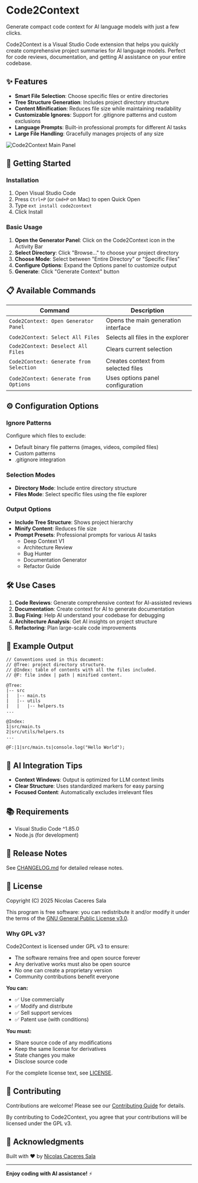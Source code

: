 # Code2Context

Generate compact code context for AI language models with just a few clicks.

Code2Context is a Visual Studio Code extension that helps you quickly create comprehensive project summaries for AI language models. Perfect for code reviews, documentation, and getting AI assistance on your entire codebase.

## ✨ Features

- **Smart File Selection**: Choose specific files or entire directories
- **Tree Structure Generation**: Includes project directory structure
- **Content Minification**: Reduces file size while maintaining readability
- **Customizable Ignores**: Support for .gitignore patterns and custom exclusions
- **Language Prompts**: Built-in professional prompts for different AI tasks
- **Large File Handling**: Gracefully manages projects of any size

![Code2Context Main Panel](images/main-panel.png)

## 🚀 Getting Started

### Installation

1. Open Visual Studio Code
2. Press `Ctrl+P` (or `Cmd+P` on Mac) to open Quick Open
3. Type `ext install code2context`
4. Click Install

### Basic Usage

1. **Open the Generator Panel**: Click on the Code2Context icon in the Activity Bar
2. **Select Directory**: Click "Browse..." to choose your project directory
3. **Choose Mode**: Select between "Entire Directory" or "Specific Files"
4. **Configure Options**: Expand the Options panel to customize output
5. **Generate**: Click "Generate Context" button

## 📋 Available Commands

| Command | Description |
|---------|-------------|
| `Code2Context: Open Generator Panel` | Opens the main generation interface |
| `Code2Context: Select All Files` | Selects all files in the explorer |
| `Code2Context: Deselect All Files` | Clears current selection |
| `Code2Context: Generate from Selection` | Creates context from selected files |
| `Code2Context: Generate from Options` | Uses options panel configuration |

## ⚙️ Configuration Options

### Ignore Patterns

Configure which files to exclude:

- Default binary file patterns (images, videos, compiled files)
- Custom patterns
- .gitignore integration

### Selection Modes

- **Directory Mode**: Include entire directory structure
- **Files Mode**: Select specific files using the file explorer

### Output Options

- **Include Tree Structure**: Shows project hierarchy
- **Minify Content**: Reduces file size
- **Prompt Presets**: Professional prompts for various AI tasks
  - Deep Context V1
  - Architecture Review
  - Bug Hunter
  - Documentation Generator
  - Refactor Guide

## 🛠️ Use Cases

1. **Code Reviews**: Generate comprehensive context for AI-assisted reviews
2. **Documentation**: Create context for AI to generate documentation
3. **Bug Fixing**: Help AI understand your codebase for debugging
4. **Architecture Analysis**: Get AI insights on project structure
5. **Refactoring**: Plan large-scale code improvements

## 📝 Example Output

```
// Conventions used in this document:
// @Tree: project directory structure.
// @Index: table of contents with all the files included.
// @F: file index | path | minified content.

@Tree:
|-- src
|   |-- main.ts
|   |-- utils
|   |   |-- helpers.ts
...

@Index:
1|src/main.ts
2|src/utils/helpers.ts
...

@F:|1|src/main.ts|console.log("Hello World");
```

## 🤖 AI Integration Tips

- **Context Windows**: Output is optimized for LLM context limits
- **Clear Structure**: Uses standardized markers for easy parsing
- **Focused Content**: Automatically excludes irrelevant files

## 📚 Requirements

- Visual Studio Code ^1.85.0
- Node.js (for development)

## 🔄 Release Notes

See [CHANGELOG.md](CHANGELOG.md) for detailed release notes.

## 📜 License

Copyright (C) 2025 Nicolas Caceres Sala

This program is free software: you can redistribute it and/or modify it under the terms of the [GNU General Public License v3.0](LICENSE).

### Why GPL v3?

Code2Context is licensed under GPL v3 to ensure:

- The software remains free and open source forever
- Any derivative works must also be open source
- No one can create a proprietary version
- Community contributions benefit everyone

**You can:**

- ✅ Use commercially
- ✅ Modify and distribute
- ✅ Sell support services
- ✅ Patent use (with conditions)

**You must:**

- Share source code of any modifications
- Keep the same license for derivatives  
- State changes you make
- Disclose source code

For the complete license text, see [LICENSE](LICENSE).

## 🤝 Contributing

Contributions are welcome! Please see our [Contributing Guide](CONTRIBUTING.md) for details.

By contributing to Code2Context, you agree that your contributions will be licensed under the GPL v3.

## 👏 Acknowledgments

Built with ❤️ by [Nicolas Caceres Sala](https://github.com/ncsala)

---

**Enjoy coding with AI assistance!** ⚡️
